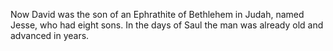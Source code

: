 Now David was the son of an Ephrathite of Bethlehem in Judah, named Jesse, who had eight sons. In the days of Saul the man was already old and advanced in years.
